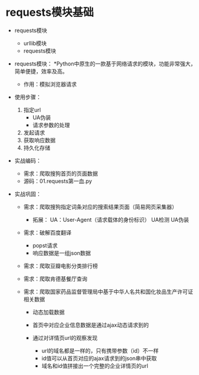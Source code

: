 # requests模块基础
* requests模块
    * urllib模块
    * requests模块

* requests模块：
    *Python中原生的一款基于网络请求的模块，功能非常强大，简单便捷，效率及高。
    * 作用：模拟浏览器请求

* 使用步骤：
    1. 指定url
        * UA伪装
        * 请求参数的处理
    2. 发起请求
    3. 获取响应数据
    4. 持久化存储

* 实战编码：
    * 需求：爬取搜狗首页的页面数据
    * 源码：01.requests第一血.py


* 实战巩固：
    * 需求：爬取搜狗指定词条对应的搜索结果页面（简易网页采集器）
        * 拓展：
            UA：User-Agent（请求载体的身份标识）
            UA检测
            UA伪装

    * 需求：破解百度翻译
        * popst请求
        * 响应数据是一组json数据

    * 需求：爬取豆瓣电影分类排行榜

    * 需求：爬取肯德基餐厅查询

    * 需求：爬取国家药品监督管理局中基于中华人名共和国化妆品生产许可证相关数据
        * 动态加载数据
        * 首页中对应企业信息数据是通过ajax动态请求到的

        * 通过对详情页url的观察发现
            * url的域名都是一样的，只有携带参数（id）不一样
            * id值可以从首页对应的ajax请求到的json串中获取
            * 域名和id值拼接出一个完整的企业详情页的url